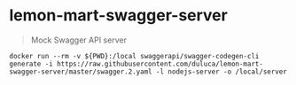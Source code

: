 # lemon-mart-swagger-server

> Mock Swagger API server

```
docker run --rm -v ${PWD}:/local swaggerapi/swagger-codegen-cli generate -i https://raw.githubusercontent.com/duluca/lemon-mart-swagger-server/master/swagger.2.yaml -l nodejs-server -o /local/server
```
